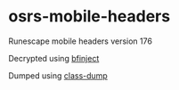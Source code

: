 # osrs-mobile-headers
Runescape mobile headers version 176

Decrypted using [bfinject](https://github.com/BishopFox/bfinject)

Dumped using [class-dump](http://stevenygard.com/projects/class-dump/)
